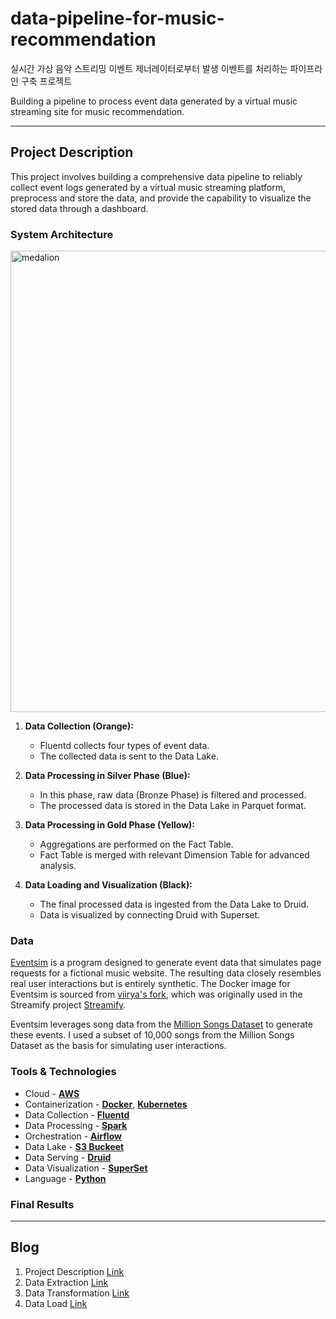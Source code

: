 # data-pipeline-for-music-recommendation

실시간 가상 음악 스트리밍 이벤트 제너레이터로부터 발생 이벤트를 처리하는 파이프라인 구축 프로젝트 

Building a pipeline to process event data generated by a virtual music streaming site for music recommendation.

---

## Project Description

This project involves building a comprehensive data pipeline to reliably collect event logs generated by a virtual music streaming platform, preprocess and store the data, and provide the capability to visualize the stored data through a dashboard.



### System Architecture
<img width="738" alt="medalion" src="https://github.com/dharana77/data-pipeline-for-music-recommendation/assets/77390758/cdca8102-a94a-4fb1-90b1-539d2ce693c8">

1. **Data Collection (Orange):**

   - Fluentd collects four types of event data.
   - The collected data is sent to the Data Lake.

2. **Data Processing in Silver Phase (Blue):**

   - In this phase, raw data (Bronze Phase) is filtered and processed.
   - The processed data is stored in the Data Lake in Parquet format.

3. **Data Processing in Gold Phase (Yellow):**

   - Aggregations are performed on the Fact Table.
   - Fact Table is merged with relevant Dimension Table for advanced analysis.

4. **Data Loading and Visualization (Black):**

   - The final processed data is ingested from the Data Lake to Druid.
   - Data is visualized by connecting Druid with Superset.

### Data

[Eventsim](https://github.com/Interana/eventsim) is a program designed to generate event data that simulates page requests for a fictional music website. The resulting data closely resembles real user interactions but is entirely synthetic. The Docker image for Eventsim is sourced from [viirya's fork](https://github.com/viirya/eventsim), which was originally used in the Streamify project [Streamify](https://github.com/ankurchavda/streamify).

Eventsim leverages song data from the [Million Songs Dataset](http://millionsongdataset.com) to generate these events. I used a subset of 10,000 songs from the Million Songs Dataset as the basis for simulating user interactions.

### Tools & Technologies

- Cloud - [**AWS**](https://console.aws.amazon.com/console/home?nc2=h_ct&src=header-signin)
- Containerization - [**Docker**](https://www.docker.com), [**Kubernetes**](https://kubernetes.io/)
- Data Collection - [**Fluentd**](https://www.fluentd.org/)
- Data Processing - [**Spark**](https://spark.apache.org/)
- Orchestration - [**Airflow**](https://airflow.apache.org)
- Data Lake - [**S3 Buckeet**]()
- Data Serving - [**Druid**](https://druid.apache.org/)
- Data Visualization - [**SuperSet**](https://superset.apache.org/)
- Language - [**Python**](https://www.python.org)

### Final Results



---

## Blog

1. Project Description [Link]()
2. Data Extraction [Link]()
3. Data Transformation [Link]()
4. Data Load [Link]()
